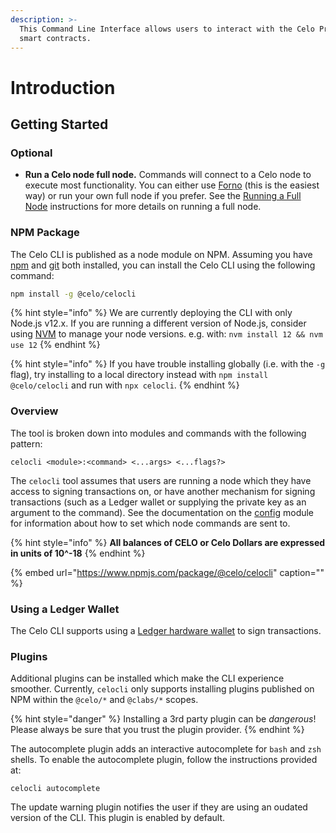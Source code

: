 ```yaml
---
description: >-
  This Command Line Interface allows users to interact with the Celo Protocol
  smart contracts.
---
```


# Introduction

## Getting Started

### **Optional**

* **Run a Celo node full node.** Commands will connect to a Celo node to execute most functionality. You can either use [Forno](../developer-guide/forno.md) \(this is the easiest way\) or run your own full node if you prefer. See the [Running a Full Node](../getting-started/mainnet/running-a-full-node-in-mainnet.md) instructions for more details on running a full node.

### NPM Package

The Celo CLI is published as a node module on NPM. Assuming you have [npm](https://www.npmjs.com/get-npm) and [git](https://git-scm.com/book/en/v2/Getting-Started-Installing-Git) both installed, you can install the Celo CLI using the following command:

```bash
npm install -g @celo/celocli
```

{% hint style="info" %}
We are currently deploying the CLI with only Node.js v12.x. If you are running a different version of Node.js, consider using [NVM](https://github.com/nvm-sh/nvm#installation-and-update) to manage your node versions. e.g. with: `nvm install 12 && nvm use 12`
{% endhint %}

{% hint style="info" %}
If you have trouble installing globally \(i.e. with the `-g` flag\), try installing to a local directory instead with `npm install @celo/celocli` and run with `npx celocli`.
{% endhint %}

### Overview

The tool is broken down into modules and commands with the following pattern:

```text
celocli <module>:<command> <...args> <...flags?>
```

The `celocli` tool assumes that users are running a node which they have access to signing transactions on, or have another mechanism for signing transactions \(such as a Ledger wallet or supplying the private key as an argument to the command\). See the documentation on the [config](commands/config.md) module for information about how to set which node commands are sent to.

{% hint style="info" %}
**All balances of CELO or Celo Dollars are expressed in units of 10^-18**
{% endhint %}

{% embed url="https://www.npmjs.com/package/@celo/celocli" caption="" %}

### Using a Ledger Wallet

The Celo CLI supports using a [Ledger hardware wallet](../celo-owner-guide/ledger.md) to sign transactions.

### Plugins

Additional plugins can be installed which make the CLI experience smoother. Currently, `celocli` only supports installing plugins published on NPM within the `@celo/*` and `@clabs/*` scopes.

{% hint style="danger" %}
Installing a 3rd party plugin can be _dangerous_! Please always be sure that you trust the plugin provider.
{% endhint %}

The autocomplete plugin adds an interactive autocomplete for `bash` and `zsh` shells. To enable the autocomplete plugin, follow the instructions provided at:

```text
celocli autocomplete
```

The update warning plugin notifies the user if they are using an oudated version of the CLI. This plugin is enabled by default.

